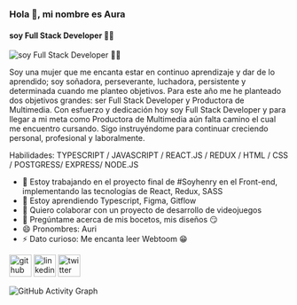 ### Hola 👋, mi nombre es Aura
#### soy Full Stack Developer 👩‍💻
![soy Full Stack Developer 👩‍💻](https://i.pinimg.com/originals/22/22/bf/2222bf4e61a9c909705972dc2e1ad26a.gif)

Soy una mujer que me encanta estar en continuo aprendizaje y dar de lo aprendido; soy soñadora, perseverante, luchadora, persistente y determinada cuando me planteo objetivos. Para este año me he planteado dos objetivos grandes: ser Full Stack Developer y Productora de Multimedia. Con esfuerzo y dedicación hoy soy Full Stack Developer y para llegar a mi meta como Productora de Multimedia aún falta camino el cual me encuentro cursando. Sigo instruyéndome para continuar creciendo personal, profesional y laboralmente. 

Habilidades: TYPESCRIPT / JAVASCRIPT / REACT.JS / REDUX / HTML / CSS / POSTGRESS/ EXPRESS/ NODE.JS

- 🔭 Estoy trabajando en el proyecto final de #Soyhenry en el Front-end, implementando las tecnologías de React, Redux, SASS 
- 🌱 Estoy aprendiendo Typescript, Figma, Gitflow 
- 👯 Quiero colaborar con un proyecto de desarrollo de videojuegos 
- 💬 Pregúntame acerca de mis bocetos, mis diseños 😏 
- 😄 Pronombres: Auri 
- ⚡ Dato curioso: Me encanta leer Webtoom 😁  


[<img src='https://cdn.jsdelivr.net/npm/simple-icons@3.0.1/icons/github.svg' alt='github' height='40'>](https://github.com/aurasandoval)  [<img src='https://cdn.jsdelivr.net/npm/simple-icons@3.0.1/icons/linkedin.svg' alt='linkedin' height='40'>](https://www.linkedin.com/in/aura-sandoval-carcamo/)  [<img src='https://cdn.jsdelivr.net/npm/simple-icons@3.0.1/icons/twitter.svg' alt='twitter' height='40'>](https://twitter.com/@crhisuri) 

![GitHub Activity Graph](https://activity-graph.herokuapp.com/graph?username=aurasandoval)  

